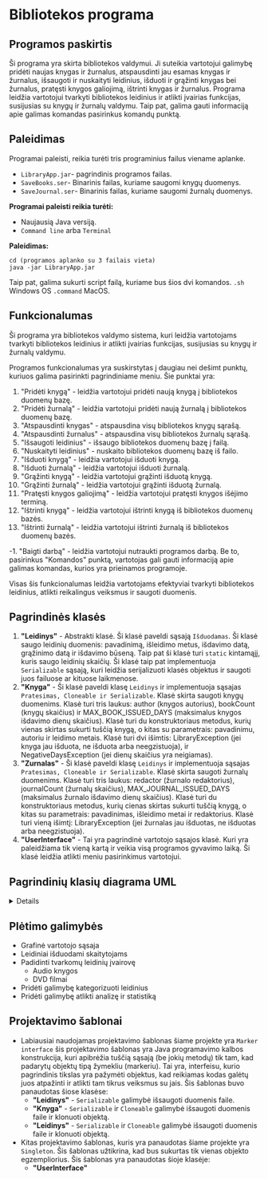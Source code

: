 # Bibliotekos programa

## Programos paskirtis

Ši programa yra skirta bibliotekos valdymui. Ji suteikia vartotojui galimybę pridėti naujas knygas ir žurnalus, atspausdinti jau esamas knygas ir žurnalus, išsaugoti ir nuskaityti leidinius, išduoti ir grąžinti knygas bei žurnalus, pratęsti knygos galiojimą, ištrinti knygas ir žurnalus. Programa leidžia vartotojui tvarkyti bibliotekos leidinius ir atlikti įvairias funkcijas, susijusias su knygų ir žurnalų valdymu. Taip pat, galima gauti informaciją apie galimas komandas pasirinkus komandų punktą.

## Paleidimas

Programai paleisti, reikia turėti tris programinius failus viename aplanke.
- ```LibraryApp.jar```- pagrindinis programos failas.
- ```SaveBooks.ser```- Binarinis failas, kuriame saugomi knygų duomenys.
- ```SaveJournal.ser```- Binarinis failas, kuriame saugomi žurnalų duomenys.

**Programai paleisti reikia turėti:**
- Naujausią Java versiją.
- ```Command line``` arba ```Terminal``` 

**Paleidimas:**
```
cd (programos aplanko su 3 failais vieta)
java -jar LibraryApp.jar
```
Taip pat, galima sukurti script failą, kuriame bus šios dvi komandos.
```.sh``` Windows OS ```.command``` MacOS.

## Funkcionalumas

Ši programa yra bibliotekos valdymo sistema, kuri leidžia vartotojams tvarkyti bibliotekos leidinius ir atlikti įvairias funkcijas, susijusias su knygų ir žurnalų valdymu.

Programos funkcionalumas yra suskirstytas į daugiau nei dešimt punktų, kuriuos galima pasirinkti pagrindiniame meniu. Šie punktai yra:

1. "Pridėti knygą" - leidžia vartotojui pridėti naują knygą į bibliotekos duomenų bazę.
2. "Pridėti žurnalą" - leidžia vartotojui pridėti naują žurnalą į bibliotekos duomenų bazę.
3. "Atspausdinti knygas" - atspausdina visų bibliotekos knygų sąrašą.
4. "Atspausdinti žurnalus" - atspausdina visų bibliotekos žurnalų sąrašą.
5. "Išsaugoti leidinius" - išsaugo bibliotekos duomenų bazę į failą.
6. "Nuskaityti leidinius" - nuskaito bibliotekos duomenų bazę iš failo.
7. "Išduoti knygą" - leidžia vartotojui išduoti knygą.
8. "Išduoti žurnalą" - leidžia vartotojui išduoti žurnalą.
9. "Grąžinti knygą" - leidžia vartotojui grąžinti išduotą knygą.
10. "Grąžinti žurnalą" - leidžia vartotojui grąžinti išduotą žurnalą.
11. "Pratęsti knygos galiojimą" - leidžia vartotojui pratęsti knygos išėjimo terminą.
12. "Ištrinti knygą" - leidžia vartotojui ištrinti knygą iš bibliotekos duomenų bazės.
13. "Ištrinti žurnalą" - leidžia vartotojui ištrinti žurnalą iš bibliotekos duomenų bazės.

-1. "Baigti darbą" - leidžia vartotojui nutraukti programos darbą.
Be to, pasirinkus "Komandos" punktą, vartotojas gali gauti informaciją apie galimas komandas, kurios yra prieinamos programoje.

Visas šis funkcionalumas leidžia vartotojams efektyviai tvarkyti bibliotekos leidinius, atlikti reikalingus veiksmus ir saugoti duomenis.

## Pagrindinės klasės

1. **"Leidinys"** - Abstrakti klasė. Ši klasė paveldi sąsają ```Išduodamas```. Ši klasė saugo leidinių duomenis: pavadinimą, išleidimo metus, išdavimo datą, grąžinimo datą ir išdavimo būseną. Taip pat ši klasė turi ```static``` kintamąjį, kuris saugo leidinių skaičių. Ši klasė taip pat implementuoja ```Serializable``` sąsają, kuri leidžia serijalizuoti klasės objektus ir saugoti juos failuose ar kituose laikmenose.
2. **"Knyga"** - Ši klasė paveldi klasę ```Leidinys``` ir implementuoja sąsajas ```Pratesimas, Cloneable ir Serializable```. Klasė skirta saugoti knygų duomenims. Klasė turi tris laukus: author (knygos autorius), bookCount (knygų skaičius) ir MAX_BOOK_ISSUED_DAYS (maksimalus knygos išdavimo dienų skaičius). Klasė turi du konstruktoriaus metodus, kurių vienas skirtas sukurti tuščią knygą, o kitas su parametrais: pavadinimu, autoriu ir leidimo metais. Klasė turi dvi išimtis: LibraryException (jei knyga jau išduota, ne išduota arba neegzistuoja), ir NegativeDaysException (jei dienų skaičius yra neigiamas).
3. **"Zurnalas"** - Ši klasė paveldi klasę ```Leidinys``` ir implementuoja sąsajas ```Pratesimas, Cloneable ir Serializable```. Klasė skirta saugoti žurnalų duomenims. Klasė turi tris laukus: redactor (žurnalo redaktorius), journalCount (žurnalų skaičius), MAX_JOURNAL_ISSUED_DAYS (maksimalus žurnalo išdavimo dienų skaičius). Klasė turi du konstruktoriaus metodus, kurių cienas skirtas sukurti tuščią knygą, o kitas su parametrais: pavadinimas, išleidimo metai ir redaktorius. Klasė turi vieną išimtį: LibraryException (jei žurnalas jau išduotas, ne išduotas arba neegzistuoja).
4. **"UserInterface"** - Tai yra pagrindinė vartotojo sąsajos klasė. Kuri yra paleidžiama tik vieną kartą ir veikia visą programos gyvavimo laiką. Ši klasė leidžia atlikti meniu pasirinkimus vartotojui.

## Pagrindinių klasių diagrama UML

<details>
	
[Klasių diagrama](https://lucid.app/lucidchart/303d76dd-85e6-4713-b1e9-722843a213ca/edit?viewport_loc=-161%2C-11%2C2433%2C1361%2C0_0&invitationId=inv_ffdc62fe-4a34-41d8-a81d-531e6c3db57b)
![Class diagram](https://github.com/Kurbamit/Vilnius_University_Software_Engineer/blob/main/Year%201/Object-oriented%20programming/Library/Biblioteka_UML_Diagrama.png)
	
</details>

## Plėtimo galimybės

- Grafinė vartotojo sąsaja
- Leidiniai išduodami skaitytojams
- Padidinti tvarkomų leidinių įvairovę
	- Audio knygos
	- DVD filmai
- Pridėti galimybę kategorizuoti leidinius
- Pridėti galimybę atlikti analizę ir statistiką

## Projektavimo šablonai

- Labiausiai naudojamas projektavimo šablonas šiame projekte yra ```Marker interface``` šis projektavimo šablonas yra Java programavimo kalbos konstrukcija, kuri apibrėžia tuščią sąsają (be jokių metodų) tik tam, kad padarytų objektų tipą žymekliu (markeriu). Tai yra, interfeisu, kurio pagrindinis tikslas yra pažymėti objektus, kad reikiamas kodas galėtų juos atpažinti ir atlikti tam tikrus veiksmus su jais. Šis šablonas buvo panaudotas šiose klasėse:
	- **"Leidinys"** - ```Serializable``` galimybė išsaugoti duomenis faile.
	- **"Knyga"** - ```Serializable``` ir ```Cloneable``` galimybė išsaugoti duomenis faile ir klonuoti objektą.
	- **"Leidinys"** - ```Serializable``` ir ```Cloneable``` galimybė išsaugoti duomenis faile ir klonuoti objektą.
- Kitas projektavimo šablonas, kuris yra panaudotas šiame projekte yra ```Singleton```. Šis šablonas užtikrina, kad bus sukurtas tik vienas objekto egzempliorius. Šis šablonas yra panaudotas šioje klasėje:
	- **"UserInterface"**


